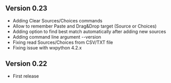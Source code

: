 ## Version 0.23

* Adding Clear Sources/Choices commands
* Allow to remember Paste and Drag&Drop target (Source or Choices)
* Adding option to find best match automatically after adding new sources
* Adding command line argument --version
* Fixing read Sources/Choices from CSV/TXT file
* Fixing issue with wxpython 4.2.x

## Version 0.22

* First release
